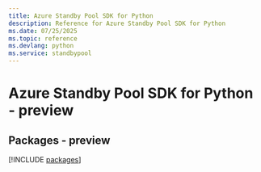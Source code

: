 ```yaml
---
title: Azure Standby Pool SDK for Python
description: Reference for Azure Standby Pool SDK for Python
ms.date: 07/25/2025
ms.topic: reference
ms.devlang: python
ms.service: standbypool
---
```

# Azure Standby Pool SDK for Python - preview
## Packages - preview
[!INCLUDE [packages](standby-pool-index.md)]